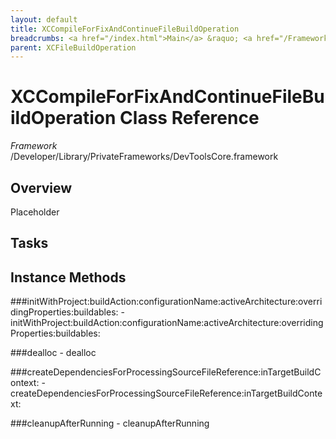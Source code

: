 ```yaml
---
layout: default
title: XCCompileForFixAndContinueFileBuildOperation
breadcrumbs: <a href="/index.html">Main</a> &raquo; <a href="/Frameworks.html">Framework</a> &raquo; <a href="/Frameworks/DevToolsCore.html">DevToolsCore</a> &raquo; XCCompileForFixAndContinueFileBuildOperation
parent: XCFileBuildOperation 
---
```

# XCCompileForFixAndContinueFileBuildOperation Class Reference

*Framework* /Developer/Library/PrivateFrameworks/DevToolsCore.framework

## Overview

Placeholder

## Tasks

## Instance Methods

<a name="-initWithProject:buildAction:configurationName:activeArchitecture:overridingProperties:buildables:"></a>
###initWithProject:buildAction:configurationName:activeArchitecture:overridingProperties:buildables:
    - initWithProject:buildAction:configurationName:activeArchitecture:overridingProperties:buildables:

<a name="-dealloc"></a>
###dealloc
    - dealloc

<a name="-createDependenciesForProcessingSourceFileReference:inTargetBuildContext:"></a>
###createDependenciesForProcessingSourceFileReference:inTargetBuildContext:
    - createDependenciesForProcessingSourceFileReference:inTargetBuildContext:

<a name="-cleanupAfterRunning"></a>
###cleanupAfterRunning
    - cleanupAfterRunning


